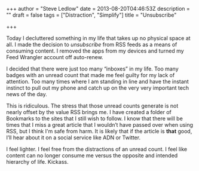 +++
author = "Steve Ledlow"
date = 2013-08-20T04:46:53Z
description = ""
draft = false
tags = ["Distraction", "Simplify"]
title = "Unsubscribe"

+++

Today I decluttered something in my life that takes up no physical space at all.  I made the decision to *unsubscribe* from RSS feeds as a means of consuming content.  I removed the apps from my devices and turned my Feed Wrangler account off auto-renew.

I decided that there were just too many “inboxes” in my life.  Too many badges with an unread count that made me feel guilty for my lack of attention.  Too many times where I am standing in line and have the instant instinct to pull out my phone and catch up on the very very important tech news of the day.

This is ridiculous.  The stress that those unread counts generate is not nearly offset by the value RSS brings me.  I have created a folder of Bookmarks to the sites that I still wish to follow.  I know that there will be times that I miss a great article that I wouldn&rsquo;t have passed over when using RSS, but I think I'm safe from harm.  It is likely that if the article is **that** good, I’ll hear about it on a social service like ADN or Twitter.

I feel lighter.  I feel free from the distractions of an unread count.  I feel like content can no longer consume me versus the opposite and intended hierarchy of life.  Kickass.